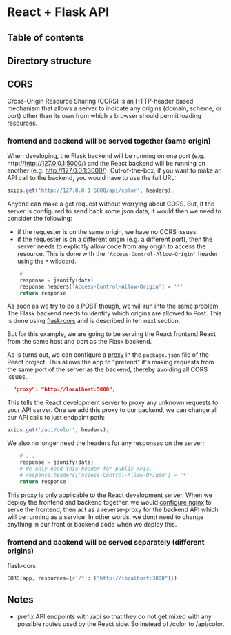 # React + Flask API 

## Table of contents 

<!-- toc -->


## Directory structure

## CORS 

Cross-Origin Resource Sharing (CORS) is an HTTP-header based mechanism that allows a server to indicate any origins (domain, scheme, or port) other than its own from which a browser should permit loading resources. 

### frontend and backend will be served together (same origin)

When developing, the Flask backend will be running on one port (e.g. http://http://127.0.0.1:5000/) and the React backend will be running on another (e.g. http://127.0.0.1:3000/). Out-of-the-box, if you want to make an API call to the backend, you would have to use the full URL:

```javascript
axios.get('http://127.0.0.1:5000/api/color', headers);
```

Anyone can make a get request without worrying about CORS. But, if the server is configured to send back some json data, it would then we need to consider the following:

- if the requester is on the same origin, we have no CORS issues 
- if the requester is on a different origin (e.g. a different port), then the server needs to explicitly allow code from any origin to access the resource. This is done with the `'Access-Control-Allow-Origin'` header using the `*` wildcard.

```Python
    # ...
    response = jsonify(data)
    response.headers['Access-Control-Allow-Origin'] = '*'
    return response
```

As soon as we try to do a POST though, we will run into the same problem. The Flask backend needs to identify which origins are allowed to Post. This is done using [flask-cors](https://flask-cors.readthedocs.io/en/latest/) and is described in teh next section.

But for this example, we are going to be serving the React frontend React from the same host and port as the Flask backend.

As is turns out, we can configure a [proxy](https://create-react-app.dev/docs/proxying-api-requests-in-development/) in the `package.json` file of the React project. This allows the app to "pretend" it's making requests from the same port of the server as the backend, thereby avoiding all CORS issues.

```json
  "proxy": "http://localhost:5000",
```

This tells the React development server to proxy any unknown requests to your API server. One we add this proxy to our backend, we can change all our API calls to just endpoint path:

```javascript
axios.get('/api/color', headers);
```

We also no longer need the headers for any responses on the server:

```Python
    # ...
    response = jsonify(data)
    # We only need this header for public APIs.
    # response.headers['Access-Control-Allow-Origin'] = '*'
    return response
```

This proxy is only applicable to the React development server. When we deploy the frontend and backend together, we would [configure nginx](https://blog.miguelgrinberg.com/post/how-to-deploy-a-react--flask-project) to serve the frontend, then act as a reverse-proxy for the backend API which will be running as a service. In other words, we don;t need to change anything in our front or backend code when we deploy this.
 

### frontend and backend will be served separately (different origins)

flask-cors 

```Python
CORS(app, resources={r'/*': ["http://localhost:3000"]})
```

## Notes 

- prefix API endpoints with /api so that they do not get mixed with any possible routes used by the React side. So instead of /color to /api/color.
